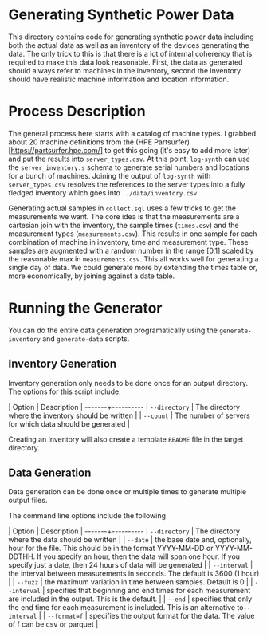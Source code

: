 # Generating Synthetic Power Data 

This directory contains code for generating synthetic power data including both the actual data as well as an inventory of the devices generating the data. The only trick to this is that there is a lot of internal coherency that is required to make this data look reasonable. First, the data as generated should always refer to machines in the inventory, second the inventory should have realistic machine information and location information.

# Process Description

The general process here starts with a catalog of machine types. I grabbed about 20 machine definitions from the (HPE Partsurfer)[https://partsurfer.hpe.com/] to get this going (it's easy to add more later) and put the results into `server_types.csv`. At this point, `log-synth` can use the `server_inventory.s` schema to generate serial numbers and locations for a bunch of machines. Joining the output of `log-synth` with `server_types.csv` resolves the references to the server types into a fully fledged inventory which goes into `../data/inventory.csv`.

Generating actual samples in `collect.sql` uses a few tricks to get the measurements we want. The core idea is that the measurements are a cartesian join with the inventory, the sample times (`times.csv`) and the measurement types (`measurements.csv`). This results in one sample for each combination of machine in inventory, time and measurement type. These samples are augmented with a random number in the range [0,1] scaled by the reasonable max in `measurements.csv`. This all works well for generating a single day of data. We could generate more by extending the times table or, more economically, by joining against a date table.

# Running the Generator

You can do the entire data generation programatically using the `generate-inventory` and `generate-data` scripts.

## Inventory Generation

Inventory generation only needs to be done once for an output directory. The options for this script include:

| Option | Description |
-------+----------
| `--directory` | The directory where the inventory should be written |
| `--count`      | The number of servers for which data should be generated |

Creating an inventory will also create a template `README` file in the target directory.

## Data Generation

Data generation can be done once or multiple times to generate multiple output files.

The command line options include the following

| Option | Description |
-------+----------
| `--directory` | The directory where the data should be written |
| `--date`        | the base date and, optionally, hour for the file. This should be in the format YYYY-MM-DD or YYYY-MM-DDTHH. If you specify an hour, then the data will span one hour. If you specify just a date, then 24 hours of data will be generated |
| `--interval`   | the interval between measurements in seconds. The default is 3600 (1 hour) |
| `--fuzz`        | the maximum variation in time between samples. Default is 0 |
| `--interval`   | specifies that beginning and end times for each measurement are included in the output. This is the default. |
| `--end`         | specifies that only the end time for each measurement is included. This is an alternative to`--interval` |
| `--format=f` | specifies the output format for the data. The value of f can be csv or parquet |
